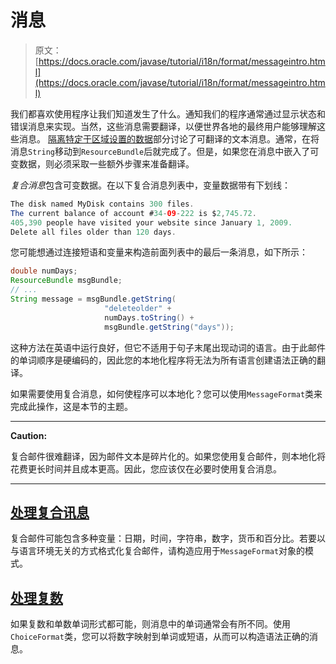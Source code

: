 # 消息

> 原文： [https://docs.oracle.com/javase/tutorial/i18n/format/messageintro.html](https://docs.oracle.com/javase/tutorial/i18n/format/messageintro.html)

我们都喜欢使用程序让我们知道发生了什么。通知我们的程序通常通过显示状态和错误消息来实现。当然，这些消息需要翻译，以便世界各地的最终用户能够理解这些消息。 [隔离特定于区域设置的数据](../resbundle/index.html)部分讨论了可翻译的文本消息。通常，在将消息`String`移动到`ResourceBundle`后就完成了。但是，如果您在消息中嵌入了可变数据，则必须采取一些额外步骤来准备翻译。

*复合消息*包含可变数据。在以下复合消息列表中，变量数据带有下划线：

```java
The disk named MyDisk contains 300 files.
The current balance of account #34-09-222 is $2,745.72.
405,390 people have visited your website since January 1, 2009.
Delete all files older than 120 days.

```

您可能想通过连接短语和变量来构造前面列表中的最后一条消息，如下所示：

```java
double numDays;
ResourceBundle msgBundle;
// ...
String message = msgBundle.getString(
                     "deleteolder" +
                     numDays.toString() +
                     msgBundle.getString("days"));

```

这种方法在英语中运行良好，但它不适用于句子末尾出现动词的语言。由于此邮件的单词顺序是硬编码的，因此您的本地化程序将无法为所有语言创建语法正确的翻译。

如果需要使用复合消息，如何使程序可以本地化？您可以使用`MessageFormat`类来完成此操作，这是本节的主题。

* * *

**Caution:** 

复合邮件很难翻译，因为邮件文本是碎片化的。如果您使用复合邮件，则本地化将花费更长时间并且成本更高。因此，您应该仅在必要时使用复合消息。

* * *

## [处理复合讯息](messageFormat.html)

复合邮件可能包含多种变量：日期，时间，字符串，数字，货币和百分比。若要以与语言环境无关的方式格式化复合邮件，请构造应用于`MessageFormat`对象的模式。

## [处理复数](choiceFormat.html)

如果复数和单数单词形式都可能，则消息中的单词通常会有所不同。使用`ChoiceFormat`类，您可以将数字映射到单词或短语，从而可以构造语法正确的消息。